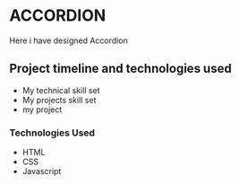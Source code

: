 # ACCORDION
  Here i have designed Accordion   

## Project timeline and technologies used
- My technical skill set
- My projects skill set
- my project

### Technologies Used
- HTML
- CSS
- Javascript

